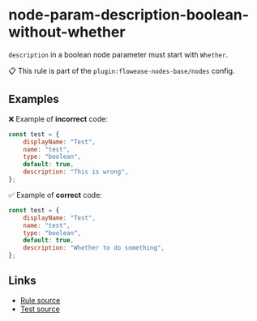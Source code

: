 [//]: # "File generated from a template. Do not edit this file directly."

# node-param-description-boolean-without-whether

`description` in a boolean node parameter must start with `Whether`.

📋 This rule is part of the `plugin:flowease-nodes-base/nodes` config.

## Examples

❌ Example of **incorrect** code:

```js
const test = {
	displayName: "Test",
	name: "test",
	type: "boolean",
	default: true,
	description: "This is wrong",
};
```

✅ Example of **correct** code:

```js
const test = {
	displayName: "Test",
	name: "test",
	type: "boolean",
	default: true,
	description: "Whether to do something",
};
```

## Links

- [Rule source](../../lib/rules/node-param-description-boolean-without-whether.ts)
- [Test source](../../tests/node-param-description-boolean-without-whether.test.ts)
